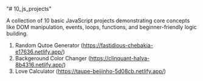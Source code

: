 "# 10_js_projects" 


A collection of 10 basic JavaScript projects demonstrating core concepts like DOM manipulation, events, loops, functions, and beginner-friendly logic building.

1) Random Qutoe Generator (https://fastidious-chebakia-e17636.netlify.app/)
2) Backgeround Color Changer (https://clinquant-halva-8b4316.netlify.app/)
3) Love Calculator (https://taupe-beijinho-5d08cb.netlify.app/)
